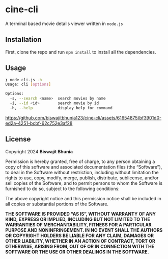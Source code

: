 # cine-cli
A terminal based movie details viewer written in `node.js`

## Installation
First, clone the repo and run `npm install` to install all the dependencies.

## Usage
```sh
❯ node cli.js -h
Usage: cli [options]

Options:
  -s, --search <name>  search movies by name
  -i, --id <id>        search movie by id
  -h, --help           display help for command
```


https://github.com/biswajitbhunia123/cine-cli/assets/61654875/bf3901d0-ed2a-4251-bcbf-62c752e3af28


## License
Copyright 2024 **Biswajit Bhunia**

Permission is hereby granted, free of charge, to any person obtaining a copy of this software and associated documentation files (the “Software”), to deal in the Software without restriction, including without limitation the rights to use, copy, modify, merge, publish, distribute, sublicense, and/or sell copies of the Software, and to permit persons to whom the Software is furnished to do so, subject to the following conditions:

The above copyright notice and this permission notice shall be included in all copies or substantial portions of the Software.

**THE SOFTWARE IS PROVIDED “AS IS”, WITHOUT WARRANTY OF ANY KIND, EXPRESS OR IMPLIED, INCLUDING BUT NOT LIMITED TO THE WARRANTIES OF MERCHANTABILITY, FITNESS FOR A PARTICULAR PURPOSE AND NONINFRINGEMENT. IN NO EVENT SHALL THE AUTHORS OR COPYRIGHT HOLDERS BE LIABLE FOR ANY CLAIM, DAMAGES OR OTHER LIABILITY, WHETHER IN AN ACTION OF CONTRACT, TORT OR OTHERWISE, ARISING FROM, OUT OF OR IN CONNECTION WITH THE SOFTWARE OR THE USE OR OTHER DEALINGS IN THE SOFTWARE.**
